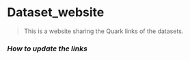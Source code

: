 # Dataset_website
> This is a website sharing the Quark links of the datasets.
### ***How to update the links***
